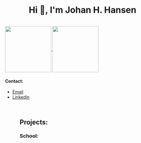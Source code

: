 <h1 align="center">Hi 👋, I'm Johan H. Hansen</h1>
<br> 
<a href="https://github.com/Githansen/github-readme-stats">
  <img align="center" style="height: 150px;" src="https://github-readme-stats.anuraghazra1.vercel.app/api/top-langs/?username=Githansen&layout=compact&theme=material-palenight" />
</a>
    <a href="https://github.com/Githansen/github-readme-stats">
  <img align="center" style="height: 150px;" src="https://github-readme-stats.anuraghazra1.vercel.app/api?username=Githansen&show_icons=true&include_all_commits=true&theme=material-palenight" />
</a>
   
<h4> Contact:  </h4>
  <ul>
  <li> <a href = "mailto:johan.hanzen@gmail.com">Email</a></li>
  <li><a href="https://www.linkedin.com/in/johan-hustoft-hansen/">Linkedin </a></li>
  <ul> <br>

<h2>Projects:</h2>
<h3>School:</h3>
